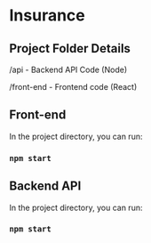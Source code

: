 # Insurance

## Project Folder Details

/api - Backend API Code (Node)

/front-end - Frontend code (React)

## Front-end

In the project directory, you can run:
### `npm start`


## Backend API

In the project directory, you can run:
### `npm start`
